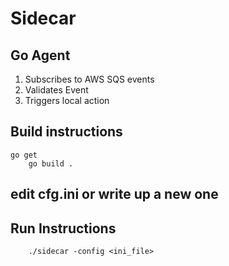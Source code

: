 # Sidecar

## Go Agent
  1. Subscribes to AWS SQS events
  2. Validates Event
  3. Triggers local action

## Build instructions

	go get 
        go build .
    
    
## edit cfg.ini or write up a new one

## Run Instructions

        ./sidecar -config <ini_file>


